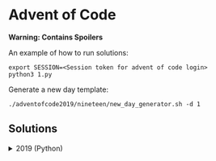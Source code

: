 Advent of Code
==============

**Warning: Contains Spoilers**

An example of how to run solutions:

~~~ 
export SESSION=<Session token for advent of code login>
python3 1.py
~~~ 

Generate a new day template:

~~~
./adventofcode2019/nineteen/new_day_generator.sh -d 1
~~~

Solutions
---------

<details><summary>2019 (Python)</summary>

*   **Day 1** - The Tyranny of the Rocket Equation :           *([code][19d1c])*
*   **Day 2** - 1202 Program Alarm :                           *([code][19d2c])*
*   **Day 3** - Crossed Wires :                                *([code][19d3c])*
*   **Day 4** - Secure Container :                             *([code][19d4c])*
*   **Day 5** - Sunny with a Chance of Asteroids :             *([code][19d5c])*
*   **Day 6** - Universal Orbit Map :                          *([code][19d6c])*
*   **Day 7** - Amplification Circuit :                        *([code][19d7c])*
*   **Day 8** - Space Image Format :                           *([code][19d8c])*

[19d1c]: 2019/1/1.py
[19d2c]: 2019/2/2.py
[19d3c]: 2019/3/3.py
[19d4c]: 2019/4/4.py
[19d5c]: 2019/5/5.py
[19d6c]: 2019/6/6.py
[19d7c]: 2019/7/7.py
[19d8c]: 2019/8/8.py

</details>

